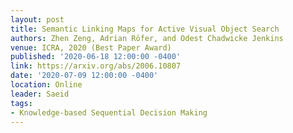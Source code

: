 ```yaml
---
layout: post
title: Semantic Linking Maps for Active Visual Object Search
authors: Zhen Zeng, Adrian Röfer, and Odest Chadwicke Jenkins
venue: ICRA, 2020 (Best Paper Award)
published: '2020-06-18 12:00:00 -0400'
link: https://arxiv.org/abs/2006.10807
date: '2020-07-09 12:00:00 -0400'
location: Online
leader: Saeid
tags:
- Knowledge-based Sequential Decision Making
---
```

